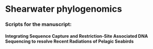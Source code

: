 # Shearwater phylogenomics
### Scripts for the manuscript:
#### Integrating Sequence Capture and Restriction-Site Associated DNA Sequencing to resolve Recent Radiations of Pelagic Seabirds
